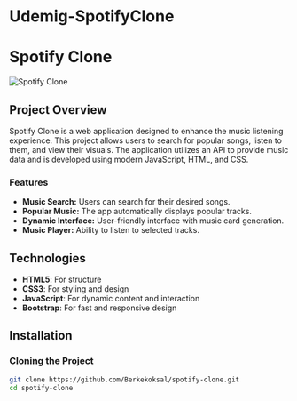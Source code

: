 <h1>Udemig-SpotifyClone</h1>

# Spotify Clone

![Spotify Clone](./images/preview.png)

## Project Overview

Spotify Clone is a web application designed to enhance the music listening experience. This project allows users to search for popular songs, listen to them, and view their visuals. The application utilizes an API to provide music data and is developed using modern JavaScript, HTML, and CSS.

### Features

- **Music Search:** Users can search for their desired songs.
- **Popular Music:** The app automatically displays popular tracks.
- **Dynamic Interface:** User-friendly interface with music card generation.
- **Music Player:** Ability to listen to selected tracks.

## Technologies

- **HTML5**: For structure
- **CSS3**: For styling and design
- **JavaScript**: For dynamic content and interaction
- **Bootstrap**: For fast and responsive design

## Installation

### Cloning the Project

```bash
git clone https://github.com/Berkekoksal/spotify-clone.git
cd spotify-clone
```

